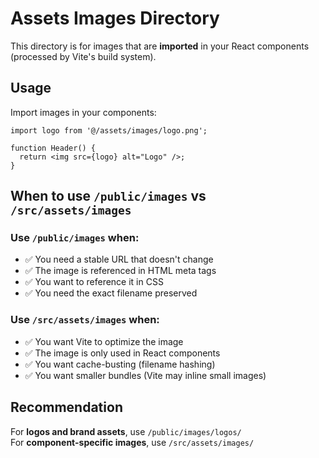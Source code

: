 # Assets Images Directory

This directory is for images that are **imported** in your React components (processed by Vite's build system).

## Usage

Import images in your components:

```tsx
import logo from '@/assets/images/logo.png';

function Header() {
  return <img src={logo} alt="Logo" />;
}
```

## When to use `/public/images` vs `/src/assets/images`

### Use `/public/images` when:
- ✅ You need a stable URL that doesn't change
- ✅ The image is referenced in HTML meta tags
- ✅ You want to reference it in CSS
- ✅ You need the exact filename preserved

### Use `/src/assets/images` when:
- ✅ You want Vite to optimize the image
- ✅ The image is only used in React components
- ✅ You want cache-busting (filename hashing)
- ✅ You want smaller bundles (Vite may inline small images)

## Recommendation
For **logos and brand assets**, use `/public/images/logos/`  
For **component-specific images**, use `/src/assets/images/`

